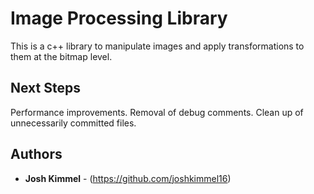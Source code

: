 # Image Processing Library

This is a c++ library to manipulate images and apply transformations to them at the bitmap level.

## Next Steps

Performance improvements. Removal of debug comments. Clean up of unnecessarily committed files. 

## Authors

* **Josh Kimmel** - (https://github.com/joshkimmel16)